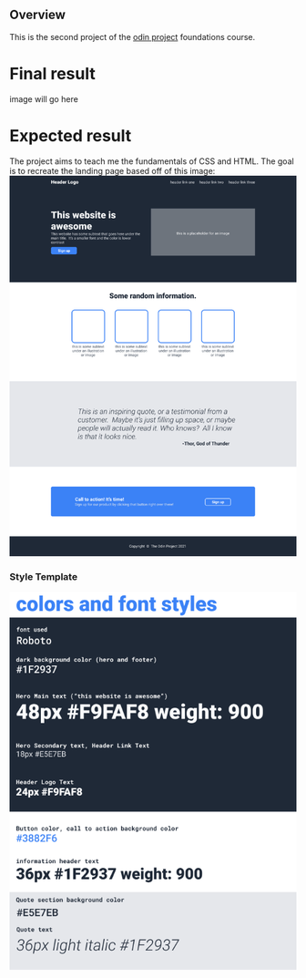 ## Overview
This is the second project of the [odin project](https://www.theodinproject.com/) foundations course.

# Final result
image will go here

# Expected result
The project aims to teach me the fundamentals of CSS and HTML. 
The goal is to recreate the landing page based off of this image:
![target.png](target.png)

### Style Template
![template.png](template.png)
